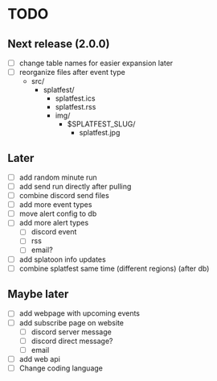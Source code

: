 # TODO

## Next release (2.0.0)
- [ ] change table names for easier expansion later
- [ ] reorganize files after event type
  - src/
    - splatfest/
      - splatfest.ics
      - splatfest.rss
      - img/
        - $SPLATFEST_SLUG/
          - splatfest.jpg

## Later
- [ ] add random minute run
- [ ] add send run directly after pulling
- [ ] combine discord send files
- [ ] add more event types
- [ ] move alert config to db
- [ ] add more alert types
  - [ ] discord event
  - [ ] rss
  - [ ] email?
- [ ] add splatoon info updates
- [ ] combine splatfest same time (different regions) (after db)

## Maybe later
- [ ] add webpage with upcoming events
- [ ] add subscribe page on website
  - [ ] discord server message
  - [ ] discord direct message?
  - [ ] email
- [ ] add web api
- [ ] Change coding language
